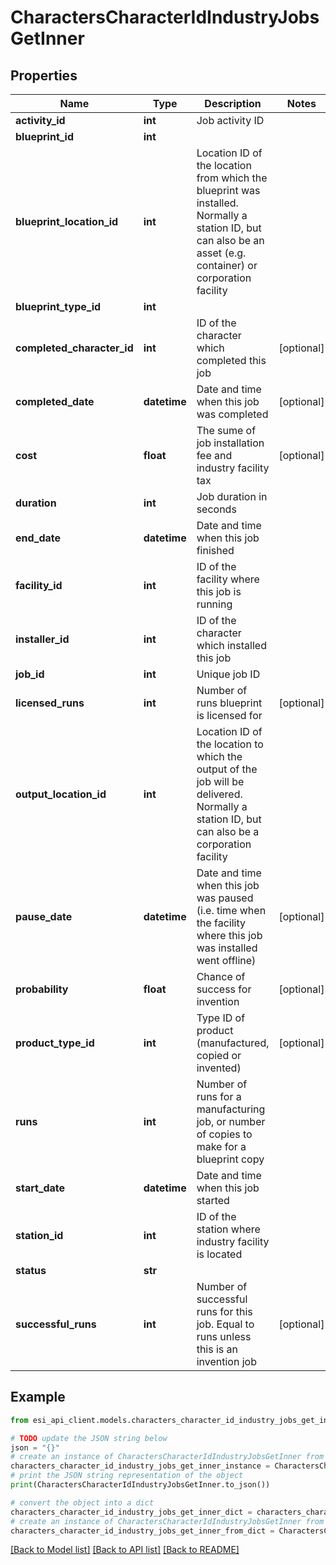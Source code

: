 # CharactersCharacterIdIndustryJobsGetInner


## Properties

Name | Type | Description | Notes
------------ | ------------- | ------------- | -------------
**activity_id** | **int** | Job activity ID | 
**blueprint_id** | **int** |  | 
**blueprint_location_id** | **int** | Location ID of the location from which the blueprint was installed. Normally a station ID, but can also be an asset (e.g. container) or corporation facility | 
**blueprint_type_id** | **int** |  | 
**completed_character_id** | **int** | ID of the character which completed this job | [optional] 
**completed_date** | **datetime** | Date and time when this job was completed | [optional] 
**cost** | **float** | The sume of job installation fee and industry facility tax | [optional] 
**duration** | **int** | Job duration in seconds | 
**end_date** | **datetime** | Date and time when this job finished | 
**facility_id** | **int** | ID of the facility where this job is running | 
**installer_id** | **int** | ID of the character which installed this job | 
**job_id** | **int** | Unique job ID | 
**licensed_runs** | **int** | Number of runs blueprint is licensed for | [optional] 
**output_location_id** | **int** | Location ID of the location to which the output of the job will be delivered. Normally a station ID, but can also be a corporation facility | 
**pause_date** | **datetime** | Date and time when this job was paused (i.e. time when the facility where this job was installed went offline) | [optional] 
**probability** | **float** | Chance of success for invention | [optional] 
**product_type_id** | **int** | Type ID of product (manufactured, copied or invented) | [optional] 
**runs** | **int** | Number of runs for a manufacturing job, or number of copies to make for a blueprint copy | 
**start_date** | **datetime** | Date and time when this job started | 
**station_id** | **int** | ID of the station where industry facility is located | 
**status** | **str** |  | 
**successful_runs** | **int** | Number of successful runs for this job. Equal to runs unless this is an invention job | [optional] 

## Example

```python
from esi_api_client.models.characters_character_id_industry_jobs_get_inner import CharactersCharacterIdIndustryJobsGetInner

# TODO update the JSON string below
json = "{}"
# create an instance of CharactersCharacterIdIndustryJobsGetInner from a JSON string
characters_character_id_industry_jobs_get_inner_instance = CharactersCharacterIdIndustryJobsGetInner.from_json(json)
# print the JSON string representation of the object
print(CharactersCharacterIdIndustryJobsGetInner.to_json())

# convert the object into a dict
characters_character_id_industry_jobs_get_inner_dict = characters_character_id_industry_jobs_get_inner_instance.to_dict()
# create an instance of CharactersCharacterIdIndustryJobsGetInner from a dict
characters_character_id_industry_jobs_get_inner_from_dict = CharactersCharacterIdIndustryJobsGetInner.from_dict(characters_character_id_industry_jobs_get_inner_dict)
```
[[Back to Model list]](../README.md#documentation-for-models) [[Back to API list]](../README.md#documentation-for-api-endpoints) [[Back to README]](../README.md)


